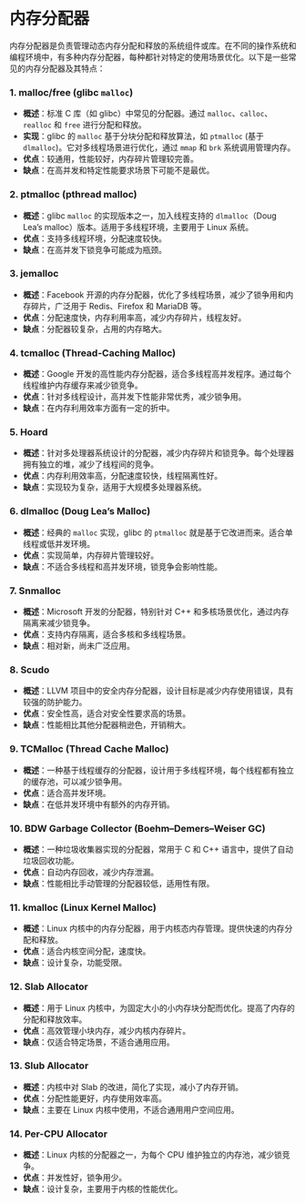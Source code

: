 # 内存分配器

内存分配器是负责管理动态内存分配和释放的系统组件或库。在不同的操作系统和编程环境中，有多种内存分配器，每种都针对特定的使用场景优化。以下是一些常见的内存分配器及其特点：

### 1. **malloc/free (glibc `malloc`)**
   - **概述**：标准 C 库（如 glibc）中常见的分配器。通过 `malloc`、`calloc`、`realloc` 和 `free` 进行分配和释放。
   - **实现**：glibc 的 `malloc` 基于分块分配和释放算法，如 `ptmalloc` (基于 `dlmalloc`)。它对多线程场景进行优化，通过 `mmap` 和 `brk` 系统调用管理内存。
   - **优点**：较通用，性能较好，内存碎片管理较完善。
   - **缺点**：在高并发和特定性能要求场景下可能不是最优。

### 2. **ptmalloc (pthread malloc)**
   - **概述**：glibc `malloc` 的实现版本之一，加入线程支持的 `dlmalloc`（Doug Lea’s malloc）版本。适用于多线程环境，主要用于 Linux 系统。
   - **优点**：支持多线程环境，分配速度较快。
   - **缺点**：在高并发下锁竞争可能成为瓶颈。

### 3. **jemalloc**
   - **概述**：Facebook 开源的内存分配器，优化了多线程场景，减少了锁争用和内存碎片，广泛用于 Redis、Firefox 和 MariaDB 等。
   - **优点**：分配速度快，内存利用率高，减少内存碎片，线程友好。
   - **缺点**：分配器较复杂，占用的内存略大。

### 4. **tcmalloc (Thread-Caching Malloc)**
   - **概述**：Google 开发的高性能内存分配器，适合多线程高并发程序。通过每个线程维护内存缓存来减少锁竞争。
   - **优点**：针对多线程设计，高并发下性能非常优秀，减少锁争用。
   - **缺点**：在内存利用效率方面有一定的折中。

### 5. **Hoard**
   - **概述**：针对多处理器系统设计的分配器，减少内存碎片和锁竞争。每个处理器拥有独立的堆，减少了线程间的竞争。
   - **优点**：内存利用效率高，分配速度较快，线程隔离性好。
   - **缺点**：实现较为复杂，适用于大规模多处理器系统。

### 6. **dlmalloc (Doug Lea’s Malloc)**
   - **概述**：经典的 `malloc` 实现，glibc 的 `ptmalloc` 就是基于它改进而来。适合单线程或低并发环境。
   - **优点**：实现简单，内存碎片管理较好。
   - **缺点**：不适合多线程和高并发环境，锁竞争会影响性能。

### 7. **Snmalloc**
   - **概述**：Microsoft 开发的分配器，特别针对 C++ 和多核场景优化，通过内存隔离来减少锁竞争。
   - **优点**：支持内存隔离，适合多核和多线程场景。
   - **缺点**：相对新，尚未广泛应用。

### 8. **Scudo**
   - **概述**：LLVM 项目中的安全内存分配器，设计目标是减少内存使用错误，具有较强的防护能力。
   - **优点**：安全性高，适合对安全性要求高的场景。
   - **缺点**：性能相比其他分配器稍逊色，开销稍大。

### 9. **TCMalloc (Thread Cache Malloc)**
   - **概述**：一种基于线程缓存的分配器，设计用于多线程环境，每个线程都有独立的缓存池，可以减少锁争用。
   - **优点**：适合高并发环境。
   - **缺点**：在低并发环境中有额外的内存开销。

### 10. **BDW Garbage Collector (Boehm–Demers–Weiser GC)**
   - **概述**：一种垃圾收集器实现的分配器，常用于 C 和 C++ 语言中，提供了自动垃圾回收功能。
   - **优点**：自动内存回收，减少内存泄漏。
   - **缺点**：性能相比手动管理的分配器较低，适用性有限。

### 11. **kmalloc (Linux Kernel Malloc)**
   - **概述**：Linux 内核中的内存分配器，用于内核态内存管理。提供快速的内存分配和释放。
   - **优点**：适合内核空间分配，速度快。
   - **缺点**：设计复杂，功能受限。

### 12. **Slab Allocator**
   - **概述**：用于 Linux 内核中，为固定大小的小内存块分配而优化。提高了内存的分配和释放效率。
   - **优点**：高效管理小块内存，减少内核内存碎片。
   - **缺点**：仅适合特定场景，不适合通用应用。

### 13. **Slub Allocator**
   - **概述**：内核中对 Slab 的改进，简化了实现，减小了内存开销。
   - **优点**：分配性能更好，内存使用效率高。
   - **缺点**：主要在 Linux 内核中使用，不适合通用用户空间应用。

### 14. **Per-CPU Allocator**
   - **概述**：Linux 内核的分配器之一，为每个 CPU 维护独立的内存池，减少锁竞争。
   - **优点**：并发性好，锁争用少。
   - **缺点**：设计复杂，主要用于内核的性能优化。
